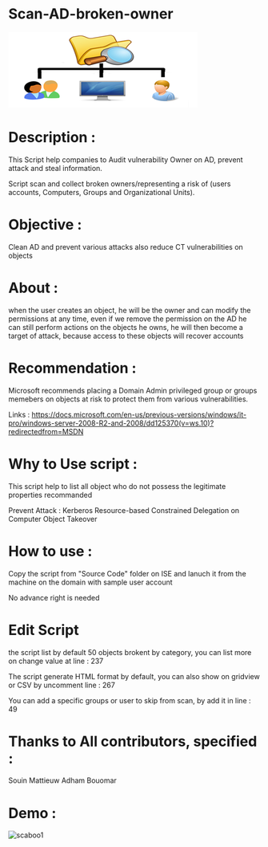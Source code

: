 # Scan-AD-broken-owner 

![Scboo](Picture/2.png "Scaboo")


# Description : 

This Script help companies to Audit vulnerability Owner on AD, prevent attack and steal information.

Script scan and collect broken owners/representing a risk of (users accounts, Computers, Groups and Organizational Units).


# Objective : 

Clean AD and prevent various attacks also reduce CT vulnerabilities on objects

# About : 

when the user creates an object, he will be the owner and can modify the permissions at any time, even if we remove the permission on the AD he can still perform actions on the objects he owns, he will then become a target of attack, because access to these objects will recover accounts


# Recommendation : 

Microsoft recommends placing a Domain Admin privileged group or groups memebers on objects at risk to protect them from various vulnerabilities.

Links : https://docs.microsoft.com/en-us/previous-versions/windows/it-pro/windows-server-2008-R2-and-2008/dd125370(v=ws.10)?redirectedfrom=MSDN

# Why to Use script : 

This script help to list all object who do not possess the legitimate properties recommanded

Prevent Attack : Kerberos Resource-based Constrained Delegation on Computer Object Takeover

# How to use : 

 Copy the script from "Source Code" folder on ISE and lanuch it from the machine on the domain with sample user account
 
 No advance right is needed
 
 # Edit Script 
 
 the script list by default 50 objects brokent by category, you can list more on change value at line : 237
 
 The script generate HTML format by default, you can also show on gridview or CSV by uncomment line : 267
 
 You can add a specific groups or user to skip from scan, by add it in line : 49
 

 # Thanks to All contributors, specified :  
 
 Souin Mattieuw 
 Adham Bouomar
 
 # Demo : 
 
![scaboo1](https://user-images.githubusercontent.com/49924401/182320247-f0eedb0e-cc1f-48a0-b89e-ec3f988e1c76.gif)
 

